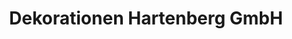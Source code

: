 ---
title: "Dekorationen Hartenberg GmbH"
url: /bochum/dekorationen-hartenberg-gmbh/
shop: Raumausstattung
---